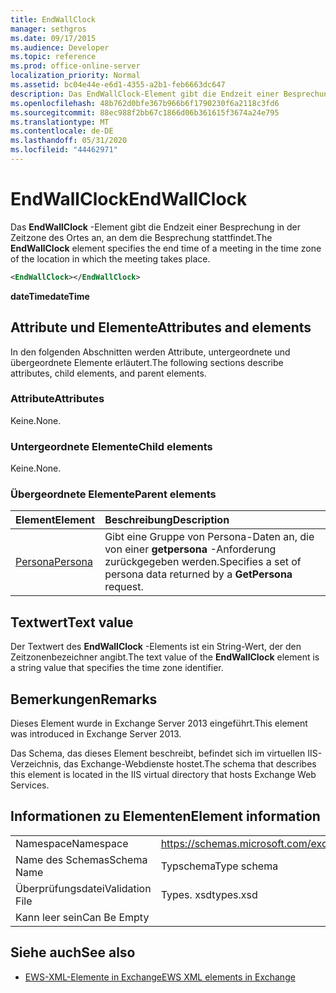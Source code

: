 ```yaml
---
title: EndWallClock
manager: sethgros
ms.date: 09/17/2015
ms.audience: Developer
ms.topic: reference
ms.prod: office-online-server
localization_priority: Normal
ms.assetid: bc04e44e-e6d1-4355-a2b1-feb6663dc647
description: Das EndWallClock-Element gibt die Endzeit einer Besprechung in der Zeitzone des Ortes an, an dem die Besprechung stattfindet.
ms.openlocfilehash: 48b762d0bfe367b966b6f1790230f6a2118c3fd6
ms.sourcegitcommit: 88ec988f2bb67c1866d06b361615f3674a24e795
ms.translationtype: MT
ms.contentlocale: de-DE
ms.lasthandoff: 05/31/2020
ms.locfileid: "44462971"
---
```

# <a name="endwallclock"></a><span data-ttu-id="da4c9-103">EndWallClock</span><span class="sxs-lookup"><span data-stu-id="da4c9-103">EndWallClock</span></span>

<span data-ttu-id="da4c9-104">Das **EndWallClock** -Element gibt die Endzeit einer Besprechung in der Zeitzone des Ortes an, an dem die Besprechung stattfindet.</span><span class="sxs-lookup"><span data-stu-id="da4c9-104">The **EndWallClock** element specifies the end time of a meeting in the time zone of the location in which the meeting takes place.</span></span> 
  
```XML
<EndWallClock></EndWallClock>
```

 <span data-ttu-id="da4c9-105">**dateTime**</span><span class="sxs-lookup"><span data-stu-id="da4c9-105">**dateTime**</span></span>
## <a name="attributes-and-elements"></a><span data-ttu-id="da4c9-106">Attribute und Elemente</span><span class="sxs-lookup"><span data-stu-id="da4c9-106">Attributes and elements</span></span>

<span data-ttu-id="da4c9-107">In den folgenden Abschnitten werden Attribute, untergeordnete und übergeordnete Elemente erläutert.</span><span class="sxs-lookup"><span data-stu-id="da4c9-107">The following sections describe attributes, child elements, and parent elements.</span></span>
  
### <a name="attributes"></a><span data-ttu-id="da4c9-108">Attribute</span><span class="sxs-lookup"><span data-stu-id="da4c9-108">Attributes</span></span>

<span data-ttu-id="da4c9-109">Keine.</span><span class="sxs-lookup"><span data-stu-id="da4c9-109">None.</span></span>
  
### <a name="child-elements"></a><span data-ttu-id="da4c9-110">Untergeordnete Elemente</span><span class="sxs-lookup"><span data-stu-id="da4c9-110">Child elements</span></span>

<span data-ttu-id="da4c9-111">Keine.</span><span class="sxs-lookup"><span data-stu-id="da4c9-111">None.</span></span>
  
### <a name="parent-elements"></a><span data-ttu-id="da4c9-112">Übergeordnete Elemente</span><span class="sxs-lookup"><span data-stu-id="da4c9-112">Parent elements</span></span>

|<span data-ttu-id="da4c9-113">**Element**</span><span class="sxs-lookup"><span data-stu-id="da4c9-113">**Element**</span></span>|<span data-ttu-id="da4c9-114">**Beschreibung**</span><span class="sxs-lookup"><span data-stu-id="da4c9-114">**Description**</span></span>|
|:-----|:-----|
|[<span data-ttu-id="da4c9-115">Persona</span><span class="sxs-lookup"><span data-stu-id="da4c9-115">Persona</span></span>](persona.md) <br/> |<span data-ttu-id="da4c9-116">Gibt eine Gruppe von Persona-Daten an, die von einer **getpersona** -Anforderung zurückgegeben werden.</span><span class="sxs-lookup"><span data-stu-id="da4c9-116">Specifies a set of persona data returned by a **GetPersona** request.</span></span>  <br/> |
   
## <a name="text-value"></a><span data-ttu-id="da4c9-117">Textwert</span><span class="sxs-lookup"><span data-stu-id="da4c9-117">Text value</span></span>

<span data-ttu-id="da4c9-118">Der Textwert des **EndWallClock** -Elements ist ein String-Wert, der den Zeitzonenbezeichner angibt.</span><span class="sxs-lookup"><span data-stu-id="da4c9-118">The text value of the **EndWallClock** element is a string value that specifies the time zone identifier.</span></span> 
  
## <a name="remarks"></a><span data-ttu-id="da4c9-119">Bemerkungen</span><span class="sxs-lookup"><span data-stu-id="da4c9-119">Remarks</span></span>

<span data-ttu-id="da4c9-120">Dieses Element wurde in Exchange Server 2013 eingeführt.</span><span class="sxs-lookup"><span data-stu-id="da4c9-120">This element was introduced in Exchange Server 2013.</span></span>
  
<span data-ttu-id="da4c9-121">Das Schema, das dieses Element beschreibt, befindet sich im virtuellen IIS-Verzeichnis, das Exchange-Webdienste hostet.</span><span class="sxs-lookup"><span data-stu-id="da4c9-121">The schema that describes this element is located in the IIS virtual directory that hosts Exchange Web Services.</span></span>
  
## <a name="element-information"></a><span data-ttu-id="da4c9-122">Informationen zu Elementen</span><span class="sxs-lookup"><span data-stu-id="da4c9-122">Element information</span></span>

|||
|:-----|:-----|
|<span data-ttu-id="da4c9-123">Namespace</span><span class="sxs-lookup"><span data-stu-id="da4c9-123">Namespace</span></span>  <br/> |https://schemas.microsoft.com/exchange/services/2006/types  <br/> |
|<span data-ttu-id="da4c9-124">Name des Schemas</span><span class="sxs-lookup"><span data-stu-id="da4c9-124">Schema Name</span></span>  <br/> |<span data-ttu-id="da4c9-125">Typschema</span><span class="sxs-lookup"><span data-stu-id="da4c9-125">Type schema</span></span>  <br/> |
|<span data-ttu-id="da4c9-126">Überprüfungsdatei</span><span class="sxs-lookup"><span data-stu-id="da4c9-126">Validation File</span></span>  <br/> |<span data-ttu-id="da4c9-127">Types. xsd</span><span class="sxs-lookup"><span data-stu-id="da4c9-127">types.xsd</span></span>  <br/> |
|<span data-ttu-id="da4c9-128">Kann leer sein</span><span class="sxs-lookup"><span data-stu-id="da4c9-128">Can Be Empty</span></span>  <br/> ||
   
## <a name="see-also"></a><span data-ttu-id="da4c9-129">Siehe auch</span><span class="sxs-lookup"><span data-stu-id="da4c9-129">See also</span></span>



- [<span data-ttu-id="da4c9-130">EWS-XML-Elemente in Exchange</span><span class="sxs-lookup"><span data-stu-id="da4c9-130">EWS XML elements in Exchange</span></span>](ews-xml-elements-in-exchange.md)

